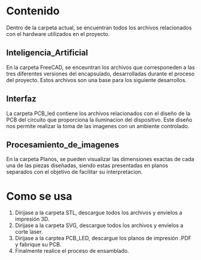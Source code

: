 # Contenido
Dentro de la carpeta actual, se encuentran todos los archivos relacionados con el hardware utilizados en el proyecto.

## Inteligencia_Artificial
En la carpeta FreeCAD, se enceuntran los archivos que corresponeden a las tres diferentes versiones del encapsulado, desarrolladas durante el proceso del proyecto. Estos archivos son una base para los siguiente desarrollos. 

## Interfaz
La carpeta PCB_led contiene los archivos relacionados con el diseño de la PCB del circuito que proporciona la iluminacion del dispositivo. Este diseño nos permite realizar la toma de las imagenes con un ambiente controlado. 

## Procesamiento_de_imagenes
En la carpeta Planos, se pueden visualizar las dimensiones exactas de cada una de las piezas diseñadas, siendo estas presentadas en planos separados con el objetivo de facilitar su interpretacion. 

# Como se usa
1. Dirijase a la carpeta STL,  descargue todos los archivos y envielos a impresión 3D.
2. Dirijase a la carpeta SVG,  descargue todos los archivos y envielos a corte laser. 
3. Dirijase a la carptea PCB_LED, descargue los planos de impresión .PDF y fabrique su PCB.
4. Finalmente realice el proceso de ensamblado. 
